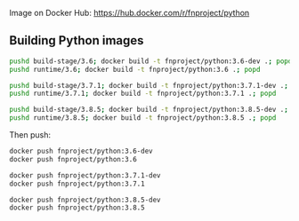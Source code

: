 Image on Docker Hub: https://hub.docker.com/r/fnproject/python

## Building Python images

```sh
pushd build-stage/3.6; docker build -t fnproject/python:3.6-dev .; popd
pushd runtime/3.6; docker build -t fnproject/python:3.6 .; popd
```

```sh
pushd build-stage/3.7.1; docker build -t fnproject/python:3.7.1-dev .; popd
pushd runtime/3.7.1; docker build -t fnproject/python:3.7.1 .; popd
```

```sh
pushd build-stage/3.8.5; docker build -t fnproject/python:3.8.5-dev .; popd
pushd runtime/3.8.5; docker build -t fnproject/python:3.8.5 .; popd
```

Then push:

```sh
docker push fnproject/python:3.6-dev
docker push fnproject/python:3.6
```

```sh
docker push fnproject/python:3.7.1-dev
docker push fnproject/python:3.7.1
```

```sh
docker push fnproject/python:3.8.5-dev
docker push fnproject/python:3.8.5
```